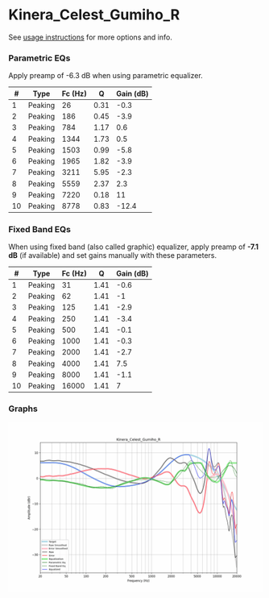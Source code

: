 # Kinera_Celest_Gumiho_R
See [usage instructions](https://github.com/jaakkopasanen/AutoEq#usage) for more options and info.

### Parametric EQs
Apply preamp of -6.3 dB when using parametric equalizer.

|   # | Type    |   Fc (Hz) |    Q |   Gain (dB) |
|-----|---------|-----------|------|-------------|
|   1 | Peaking |        26 | 0.31 |        -0.3 |
|   2 | Peaking |       186 | 0.45 |        -3.9 |
|   3 | Peaking |       784 | 1.17 |         0.6 |
|   4 | Peaking |      1344 | 1.73 |         0.5 |
|   5 | Peaking |      1503 | 0.99 |        -5.8 |
|   6 | Peaking |      1965 | 1.82 |        -3.9 |
|   7 | Peaking |      3211 | 5.95 |        -2.3 |
|   8 | Peaking |      5559 | 2.37 |         2.3 |
|   9 | Peaking |      7220 | 0.18 |        11   |
|  10 | Peaking |      8778 | 0.83 |       -12.4 |

### Fixed Band EQs
When using fixed band (also called graphic) equalizer, apply preamp of **-7.1 dB** (if available) and set gains manually with these parameters.

|   # | Type    |   Fc (Hz) |    Q |   Gain (dB) |
|-----|---------|-----------|------|-------------|
|   1 | Peaking |        31 | 1.41 |        -0.6 |
|   2 | Peaking |        62 | 1.41 |        -1   |
|   3 | Peaking |       125 | 1.41 |        -2.9 |
|   4 | Peaking |       250 | 1.41 |        -3.4 |
|   5 | Peaking |       500 | 1.41 |        -0.1 |
|   6 | Peaking |      1000 | 1.41 |        -0.3 |
|   7 | Peaking |      2000 | 1.41 |        -2.7 |
|   8 | Peaking |      4000 | 1.41 |         7.5 |
|   9 | Peaking |      8000 | 1.41 |        -1.1 |
|  10 | Peaking |     16000 | 1.41 |         7   |

### Graphs
![](./Kinera_Celest_Gumiho_R.png)
